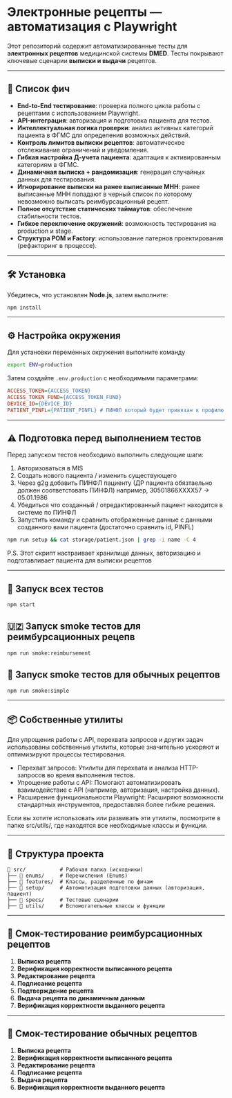 # Электронные рецепты — автоматизация с Playwright

Этот репозиторий содержит автоматизированные тесты для **электронных рецептов** медицинской системы **DMED**. Тесты покрывают ключевые сценарии **выписки и выдачи** рецептов.

---

## 📌 Список фич

- **End-to-End тестирование**: проверка полного цикла работы с рецептами с использованием Playwright.
- **API-интеграция**: авторизация и подготовка пациента для тестов.
- **Интеллектуальная логика проверки**: анализ активных категорий пациента в ФГМС для определения возможных действий.
- **Контроль лимитов выписки рецептов**: автоматическое отслеживание ограничений и уведомления.
- **Гибкая настройка Д-учета пациента**: адаптация к активированным категориям в ФГМС.
- **Динамичная выписка + рандомизация**: генерация случайных данных для тестирования.
- **Игнорирование выписки на ранее выписанные МНН**: ранее выписанные МНН попадают в черный список по которому невозможно выписать реимбурсационный рецепт.
- **Полное отсутствие статических таймаутов**: обеспечение стабильности тестов.
- **Гибкое переключение окружений**: возможность тестирования на production и stage.
- **Структура POM и Factory**: использование патернов проектирования (рефакторинг в процессе).

---

## 🛠 Установка

Убедитесь, что установлен **Node.js**, затем выполните:

```sh
npm install
```

---

## ⚙️ Настройка окружения

Для установки переменных окружения выполните команду

```sh
export ENV=production
```

Затем создайте `.env.production` с необходимыми параметрами:

```ini
ACCESS_TOKEN={ACCESS_TOKEN}
ACCESS_TOKEN_FUND={ACCESS_TOKEN_FUND}
DEVICE_ID={DEVICE_ID}
PATIENT_PINFL={PATIENT_PINFL} # ПИНФЛ который будет привязан к профилю созданного вами пациента
```

---

## ⚠️ ️Подготовка перед выполнением тестов

Перед запуском тестов необходимо выполнить следующие шаги:

1. Авторизоваться в MIS
2. Создать нового пациента / изменить существующего
3. Через g2g добавить ПИНФЛ пациенту (ДР пациента обязтаельно должен соответстовать ПИНФЛ) например, 30501866XXXX57 -> 05.01.1986
4. Убедиться что созданный / отредактированный пациент находится в системе по ПИНФЛ
5. Запустить команду и сравнить отображенные данные с данными созданного вами пациента (достаточно сравнить id, PINFL)

```sh
npm run setup && cat storage/patient.json | grep -i name -C 4
```

P.S. Этот скрипт настраивает хранилище данных, авторизацию и подготавливает пациента для выписки рецептов

---

## 🚀 Запуск всех тестов

```sh
npm start
```

## 🇺🇿 Запуск **smoke** тестов для реимбурсационных рецепв

```sh
npm run smoke:reimbursement
```

## 🧾 Запуск **smoke** тестов для обычных рецептов

```sh
npm run smoke:simple
```

---

## 📦 Собственные утилиты

Для упрощения работы с API, перехвата запросов и других задач использованы собственные утилиты, которые значительно ускоряют и оптимизируют процессы тестирования.

- Перехват запросов: Утилиты для перехвата и анализа HTTP-запросов во время выполнения тестов.
- Упрощение работы с API: Помогают автоматизировать взаимодействие с API (например, авторизация, настройка данных).
- Расширение функциональности Playwright: Расширяют возможности стандартных инструментов, предоставляя более гибкие решения.

Если вы хотите использовать или развивать эти утилиты, посмотрите в папке src/utils/, где находятся все необходимые классы и функции.

---

## 📂 Структура проекта

```
📂 src/           # Рабочая папка (исходники)
├── 📁 enums/     # Перечисления (Enums)
├── 📁 features/  # Классы, разделенные по фичам
├── 📁 setup/     # Автоматизация подготовки данных (авторизация, пациент)
├── 📁 specs/     # Тестовые сценарии
├── 📁 utils/     # Вспомогательные классы и функции
```

---

## 📄 Смок-тестирование реимбурсационных рецептов

1. **Выписка рецепта**
2. **Верификация корректности выписанного рецепта**
3. **Редактирование рецепта**
4. **Подписание рецепта**
5. **Подтверждение рецепта**
6. **Выдача рецепта по динамичным данным**
7. **Верификация корректности выданного рецепта**

---

## 📄 Смок-тестирование обычных рецептов

1. **Выписка рецепта**
2. **Верификация корректности выписанного рецепта**
3. **Редактирование рецепта**
4. **Подписание рецепта**
5. **Выдача рецепта**
6. **Верификация корректности выданного рецепта**
